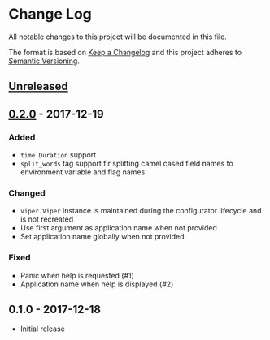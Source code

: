 # Change Log


All notable changes to this project will be documented in this file.

The format is based on [Keep a Changelog](http://keepachangelog.com/en/1.0.0/)
and this project adheres to [Semantic Versioning](http://semver.org/spec/v2.0.0.html).


## [Unreleased]


## [0.2.0] - 2017-12-19

### Added

- `time.Duration` support
- `split_words` tag support fir splitting camel cased field names to environment variable and flag names

### Changed

- `viper.Viper` instance is maintained during the configurator lifecycle and is not recreated
- Use first argument as application name when not provided
- Set application name globally when not provided

### Fixed

- Panic when help is requested (#1)
- Application name when help is displayed (#2)


## 0.1.0 - 2017-12-18

- Initial release


[Unreleased]: https://github.com/goph/fxt/compare/v0.2.0...HEAD
[0.2.0]: https://github.com/goph/fxt/compare/v0.1.0...v0.2.0
